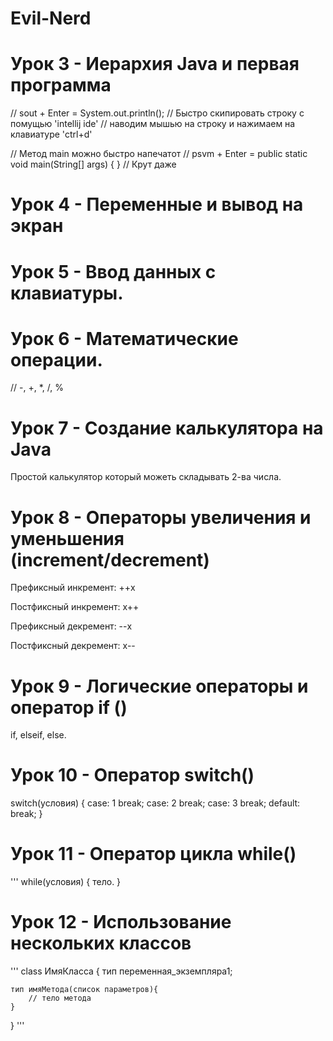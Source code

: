 # Evil-Nerd
# Урок 3 - Иерархия Java и первая программа

// sout + Enter = System.out.println();
// Быстро скипировать строку с помущью 'intellij ide'
// наводим мышью на строку и нажимаем на клавиатуре 'ctrl+d'

// Метод main можно быстро напечатот
// psvm + Enter = public static void main(String[] args) { }
// Крут даже

# Урок 4 - Переменные и вывод на экран

# Урок 5 - Ввод данных с клавиатуры. 

# Урок 6 - Математические операции.
// -, +, *, /, %

# Урок 7 - Создание калькулятора на Java
Простой калькулятор который можеть складывать 2-ва числа. 


# Урок 8 - Операторы увеличения и уменьшения (increment/decrement)
Префиксный инкремент: 
++x

Постфиксный инкремент: 
x++ 

Префиксный декремент:
--x

Постфиксный декремент:
x--

# Урок 9 - Логические операторы и оператор if ()
if, elseif, else. 


# Урок 10 - Оператор switch()
switch(условия)
{
	case: 1 break;
	case: 2 break; 
	case: 3 break; 
	default: break; 
}

# Урок 11 - Оператор цикла while()
'''
while(условия)
{
	тело. 
}
# Урок 12 - Использование нескольких классов
'''
class ИмяКласса {
    тип переменная_экземпляра1;
    
    тип имяМетода(список параметров){
        // тело метода
    }
}
'''